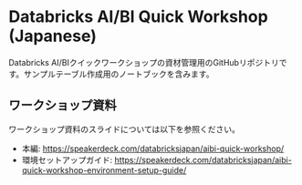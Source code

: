 # Databricks AI/BI Quick Workshop (Japanese)
Databricks AI/BIクイックワークショップの資材管理用のGitHubリポジトリです。サンプルテーブル作成用のノートブックを含みます。

## ワークショップ資料
ワークショップ資料のスライドについては以下を参照ください。

- 本編: https://speakerdeck.com/databricksjapan/aibi-quick-workshop/
- 環境セットアップガイド: https://speakerdeck.com/databricksjapan/aibi-quick-workshop-environment-setup-guide/
